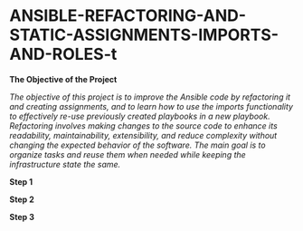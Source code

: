 # ANSIBLE-REFACTORING-AND-STATIC-ASSIGNMENTS-IMPORTS-AND-ROLES-t

**The Objective of the Project**


*The objective of this project is to improve the Ansible code by refactoring it and creating assignments, and to learn how to use the imports functionality to effectively re-use previously created playbooks in a new playbook. Refactoring involves making changes to the source code to enhance its readability, maintainability, extensibility, and reduce complexity without changing the expected behavior of the software. The main goal is to organize tasks and reuse them when needed while keeping the infrastructure state the same.*

**Step 1**


**Step 2**

**Step 3**

